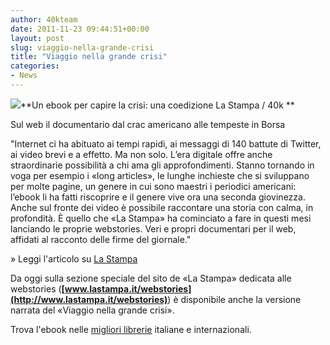 ```yaml
---
author: 40kteam
date: 2011-11-23 09:44:51+00:00
layout: post
slug: viaggio-nella-grande-crisi
title: "Viaggio nella grande crisi"
categories:
- News
---
```


[![](http://quarantak.wpengine.com/wp-content/uploads/2011/11/97888658608231.jpg)](http://quarantak.wpengine.com/wp-content/uploads/2011/11/97888658608231.jpg)**Un ebook per capire la crisi: una coedizione La Stampa / 40k
**

Sul web il documentario dal crac americano alle tempeste in Borsa

"Internet ci ha abituato ai tempi rapidi, ai messaggi di 140 battute di  Twitter, ai video brevi e a effetto. Ma non solo. L’era digitale offre  anche straordinarie possibilità a chi ama gli approfondimenti. Stanno  tornando in voga per esempio i «long articles», le lunghe inchieste che  si sviluppano per molte pagine, un genere in cui sono maestri i  periodici americani: l’ebook li ha fatti riscoprire e il genere vive ora  una seconda giovinezza. Anche sul fronte dei video è possibile  raccontare una storia con calma, in profondità. È quello che «La Stampa»  ha cominciato a fare in questi mesi lanciando le proprie webstories.  Veri e propri documentari per il web, affidati al racconto delle firme  del giornale."

» Leggi l'articolo su [La Stampa](http://www3.lastampa.it/cronache/sezioni/articolo/lstp/431208/)

Da oggi sulla sezione speciale del sito de «La Stampa» dedicata alle webstories (**[www.lastampa.it/webstories](http://www.lastampa.it/webstories)**) è disponibile anche la versione narrata del «Viaggio nella grande crisi».

Trova l'ebook nelle [migliori librerie](http://40k.it/la-stampa-40k/) italiane e internazionali.
